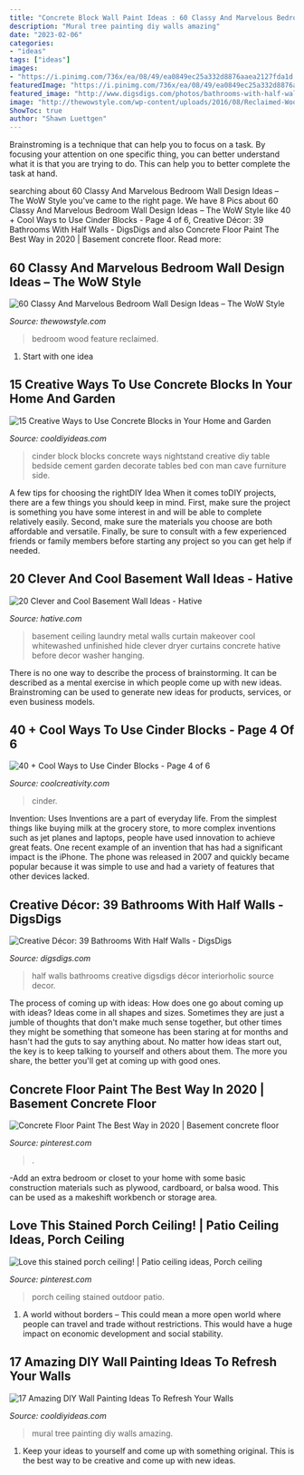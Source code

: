 ```yaml
---
title: "Concrete Block Wall Paint Ideas : 60 Classy And Marvelous Bedroom Wall Design Ideas – The Wow Style"
description: "Mural tree painting diy walls amazing"
date: "2023-02-06"
categories:
- "ideas"
tags: ["ideas"]
images:
- "https://i.pinimg.com/736x/ea/08/49/ea0849ec25a332d8876aaea2127fda1d.jpg"
featuredImage: "https://i.pinimg.com/736x/ea/08/49/ea0849ec25a332d8876aaea2127fda1d.jpg"
featured_image: "http://www.digsdigs.com/photos/bathrooms-with-half-walls-23.jpg"
image: "http://thewowstyle.com/wp-content/uploads/2016/08/Reclaimed-Wood-Feature-Wall-Bedroom-1.jpg"
ShowToc: true
author: "Shawn Luettgen"
---
```



Brainstroming is a technique that can help you to focus on a task. By focusing your attention on one specific thing, you can better understand what it is that you are trying to do. This can help you to better complete the task at hand.

	

		
searching about 60 Classy And Marvelous Bedroom Wall Design Ideas – The WoW Style you've came to the right page. We have 8 Pics about 60 Classy And Marvelous Bedroom Wall Design Ideas – The WoW Style like 40 + Cool Ways to Use Cinder Blocks - Page 4 of 6, Creative Décor: 39 Bathrooms With Half Walls - DigsDigs and also Concrete Floor Paint The Best Way in 2020 | Basement concrete floor. Read more:
		
    
## 60 Classy And Marvelous Bedroom Wall Design Ideas – The WoW Style

<img loading=lazy src="http://thewowstyle.com/wp-content/uploads/2016/08/Reclaimed-Wood-Feature-Wall-Bedroom-1.jpg" onerror="this.onerror=null;this.src='https://tse3.mm.bing.net/th?id=OIP.5EAWIYrYAk93RqvSd-gKvwHaLH&amp;pid=15.1';" alt="60 Classy And Marvelous Bedroom Wall Design Ideas – The WoW Style">

_Source: thewowstyle.com_

>bedroom wood feature reclaimed. 

	

 1. Start with one idea

    
## 15 Creative Ways To Use Concrete Blocks In Your Home And Garden

<img loading=lazy src="http://cooldiyideas.com/wp-content/uploads/2015/07/Cinder-Block-Nightstand.jpg" onerror="this.onerror=null;this.src='https://tse2.mm.bing.net/th?id=OIP.7qvGSDNcGImEbRKdqjOx_wHaLG&amp;pid=15.1';" alt="15 Creative Ways to Use Concrete Blocks in Your Home and Garden">

_Source: cooldiyideas.com_

>cinder block blocks concrete ways nightstand creative diy table bedside cement garden decorate tables bed con man cave furniture side. 

	

A few tips for choosing the rightDIY Idea
When it comes toDIY projects, there are a few things you should keep in mind. First, make sure the project is something you have some interest in and will be able to complete relatively easily. Second, make sure the materials you choose are both affordable and versatile. Finally, be sure to consult with a few experienced friends or family members before starting any project so you can get help if needed.

    
## 20 Clever And Cool Basement Wall Ideas - Hative

<img loading=lazy src="https://hative.com/wp-content/uploads/2014/05/basement-wall-ideas/9-curtain-for-basement-wall.jpg" onerror="this.onerror=null;this.src='https://tse1.mm.bing.net/th?id=OIP.q0tQZrSR7t4WKemPkogjvgHaKJ&amp;pid=15.1';" alt="20 Clever and Cool Basement Wall Ideas - Hative">

_Source: hative.com_

>basement ceiling laundry metal walls curtain makeover cool whitewashed unfinished hide clever dryer curtains concrete hative before decor washer hanging. 

	

There is no one way to describe the process of brainstorming. It can be described as a mental exercise in which people come up with new ideas. Brainstroming can be used to generate new ideas for products, services, or even business models.

    
## 40 + Cool Ways To Use Cinder Blocks - Page 4 Of 6

<img loading=lazy src="https://coolcreativity.com/wp-content/uploads/2016/06/Cool-Ways-to-Use-Cinder-Blocks-5.jpg" onerror="this.onerror=null;this.src='https://tse2.mm.bing.net/th?id=OIP.6ruleooR3UzlyAkhTNGoagHaJ4&amp;pid=15.1';" alt="40 + Cool Ways to Use Cinder Blocks - Page 4 of 6">

_Source: coolcreativity.com_

>cinder. 

	

Invention: Uses
Inventions are a part of everyday life. From the simplest things like buying milk at the grocery store, to more complex inventions such as jet planes and laptops, people have used innovation to achieve great feats. 
One recent example of an invention that has had a significant impact is the iPhone. The phone was released in 2007 and quickly became popular because it was simple to use and had a variety of features that other devices lacked.

    
## Creative Décor: 39 Bathrooms With Half Walls - DigsDigs

<img loading=lazy src="http://www.digsdigs.com/photos/bathrooms-with-half-walls-23.jpg" onerror="this.onerror=null;this.src='https://tse1.mm.bing.net/th?id=OIP.I_29DoP-qIYpJP3JJ-RtFQHaLH&amp;pid=15.1';" alt="Creative Décor: 39 Bathrooms With Half Walls - DigsDigs">

_Source: digsdigs.com_

>half walls bathrooms creative digsdigs décor interiorholic source decor. 

	

The process of coming up with ideas: How does one go about coming up with ideas?
Ideas come in all shapes and sizes. Sometimes they are just a jumble of thoughts that don't make much sense together, but other times they might be something that someone has been staring at for months and hasn't had the guts to say anything about. 
No matter how ideas start out, the key is to keep talking to yourself and others about them. The more you share, the better you'll get at coming up with good ones.

    
## Concrete Floor Paint The Best Way In 2020 | Basement Concrete Floor

<img loading=lazy src="https://i.pinimg.com/736x/ea/08/49/ea0849ec25a332d8876aaea2127fda1d.jpg" onerror="this.onerror=null;this.src='https://tse1.mm.bing.net/th?id=OIP.QitorB52t6l9TpK2O79yLgHaFj&amp;pid=15.1';" alt="Concrete Floor Paint The Best Way in 2020 | Basement concrete floor">

_Source: pinterest.com_

>. 

	

-Add an extra bedroom or closet to your home with some basic construction materials such as plywood, cardboard, or balsa wood. This can be used as a makeshift workbench or storage area. 

    
## Love This Stained Porch Ceiling! | Patio Ceiling Ideas, Porch Ceiling

<img loading=lazy src="https://i.pinimg.com/736x/22/80/5d/22805df8116d0498f0a00c600540e469--blue-porch-ceiling-outdoor-porch-ceiling.jpg" onerror="this.onerror=null;this.src='https://tse4.mm.bing.net/th?id=OIP.zEHl75lMCTHw3P1Dz--ACwHaJ3&amp;pid=15.1';" alt="Love this stained porch ceiling! | Patio ceiling ideas, Porch ceiling">

_Source: pinterest.com_

>porch ceiling stained outdoor patio. 

	

1. A world without borders – This could mean a more open world where people can travel and trade without restrictions. This would have a huge impact on economic development and social stability. 

    
## 17 Amazing DIY Wall Painting Ideas To Refresh Your Walls

<img loading=lazy src="http://cooldiyideas.com/wp-content/uploads/2015/07/Tree-Mural.jpg" onerror="this.onerror=null;this.src='https://tse2.mm.bing.net/th?id=OIP.TW7BOu4x3fj9FSCJ7lLnAgHaJ4&amp;pid=15.1';" alt="17 Amazing DIY Wall Painting Ideas To Refresh Your Walls">

_Source: cooldiyideas.com_

>mural tree painting diy walls amazing. 

	

1. Keep your ideas to yourself and come up with something original. This is the best way to be creative and come up with new ideas.

